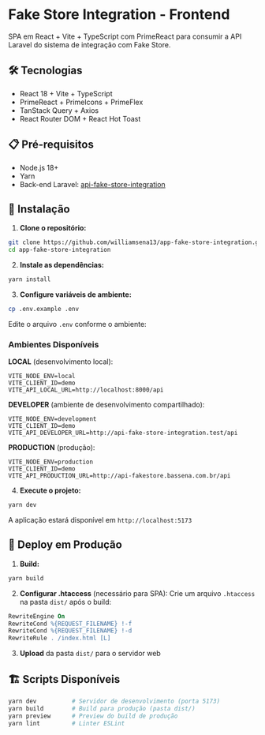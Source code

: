 # Fake Store Integration - Frontend

SPA em React + Vite + TypeScript com PrimeReact para consumir a API Laravel do sistema de integração com Fake Store.

## 🛠️ Tecnologias

- React 18 + Vite + TypeScript
- PrimeReact + PrimeIcons + PrimeFlex
- TanStack Query + Axios
- React Router DOM + React Hot Toast


## 📋 Pré-requisitos

- Node.js 18+
- Yarn
- Back-end Laravel: [api-fake-store-integration](https://github.com/williamsena13/api-fake-store-integration)

## 🔧 Instalação

1. **Clone o repositório:**
```bash
git clone https://github.com/williamsena13/app-fake-store-integration.git
cd app-fake-store-integration
```

2. **Instale as dependências:**
```bash
yarn install
```

3. **Configure variáveis de ambiente:**
```bash
cp .env.example .env
```

Edite o arquivo `.env` conforme o ambiente:

### Ambientes Disponíveis

**LOCAL** (desenvolvimento local):
```env
VITE_NODE_ENV=local
VITE_CLIENT_ID=demo
VITE_API_LOCAL_URL=http://localhost:8000/api
```

**DEVELOPER** (ambiente de desenvolvimento compartilhado):
```env
VITE_NODE_ENV=development
VITE_CLIENT_ID=demo
VITE_API_DEVELOPER_URL=http://api-fake-store-integration.test/api
```

**PRODUCTION** (produção):
```env
VITE_NODE_ENV=production
VITE_CLIENT_ID=demo
VITE_API_PRODUCTION_URL=http://api-fakestore.bassena.com.br/api
```

4. **Execute o projeto:**
```bash
yarn dev
```

A aplicação estará disponível em `http://localhost:5173`

## 🚀 Deploy em Produção

1. **Build:**
```bash
yarn build
```

2. **Configurar .htaccess** (necessário para SPA):
Crie um arquivo `.htaccess` na pasta `dist/` após o build:
```apache
RewriteEngine On
RewriteCond %{REQUEST_FILENAME} !-f
RewriteCond %{REQUEST_FILENAME} !-d
RewriteRule . /index.html [L]
```

3. **Upload** da pasta `dist/` para o servidor web

## 🏗️ Scripts Disponíveis

```bash
yarn dev          # Servidor de desenvolvimento (porta 5173)
yarn build        # Build para produção (pasta dist/)
yarn preview      # Preview do build de produção
yarn lint         # Linter ESLint
```

